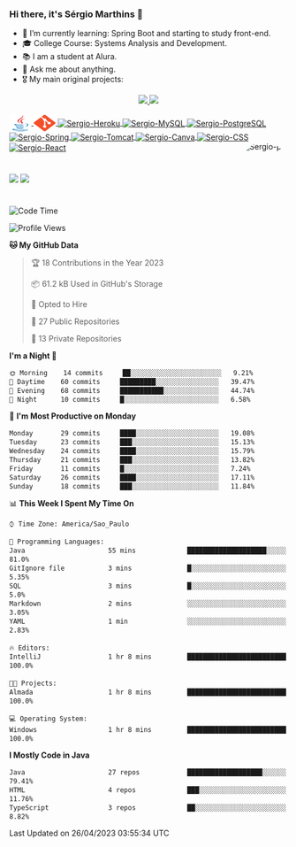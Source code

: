 ### Hi there, it's Sérgio Marthins 👋


- 🌱 I’m currently learning: Spring Boot and starting to study front-end.
- 🎓 College Course: Systems Analysis and Development.
- 📚  I am a student at Alura.
- 💬 Ask me about anything.
- 🎖 My main original projects: 

<div align="center">
  <a href="https://github.com/Almadavic">
  <img height="180em" src="https://github-readme-stats.vercel.app/api?username=Marthiins&show_icons=true&theme=dracula&include_all_commits=true&count_private=true"/>
  <img height="180em" src="https://github-readme-stats.vercel.app/api/top-langs/?username=Marthiins&layout=compact&langs_count=7&theme=dracula"/>
</div>
<div style="display: inline_block"><br>
  <img align="center" alt="Sergio-Java" height="30" width="40" src="https://raw.githubusercontent.com/devicons/devicon/master/icons/java/java-original.svg">
  <img align="center" alt="Sergio-Git" height="30" width="40" src="https://raw.githubusercontent.com/devicons/devicon/master/icons/git/git-original.svg">
  <img align="center" alt="Sergio-Heroku" height="30" width="40" src="https://cdn.jsdelivr.net/gh/devicons/devicon/icons/heroku/heroku-plain-wordmark.svg" />             
  <img align="center" alt="Sergio-MySQL" height="30" width="40" src="https://cdn.jsdelivr.net/gh/devicons/devicon/icons/mysql/mysql-original-wordmark.svg" />
  <img align="center" alt="Sergio-PostgreSQL" height="30" width="40" src="https://cdn.jsdelivr.net/gh/devicons/devicon/icons/postgresql/postgresql-plain-wordmark.svg" />
  <img align="center" alt="Sergio-Spring" height="30" width="40" src="https://cdn.jsdelivr.net/gh/devicons/devicon/icons/spring/spring-original-wordmark.svg" />
  <img align="center" alt="Sergio-Tomcat" height="30" width="40" src="https://cdn.jsdelivr.net/gh/devicons/devicon/icons/tomcat/tomcat-original-wordmark.svg" />
  <img align="center" alt="Sergio-Canva" height="30" width="40" src="https://cdn.jsdelivr.net/gh/devicons/devicon/icons/canva/canva-original.svg" />
  <img align="center" alt="Sergio-CSS" height="30" width="40" src="https://cdn.jsdelivr.net/gh/devicons/devicon/icons/css3/css3-original.svg" />
  <img align="center" alt="Sergio-React" height="30" width="40" src="https://cdn.jsdelivr.net/gh/devicons/devicon/icons/react/react-original.svg" />        
  <img align="right" alt="Sergio-pic" height="150" style="border-radius:50px;" src="https://user-images.githubusercontent.com/47826754/188357708-748fc4f4-5846-47a3-9063-ce04eeefcb8f.png">
</div>

#

<div> 
 <a href = "mailto:sergio.marthiins@gmail.com"><img src="https://img.shields.io/badge/-Gmail-%23333?style=for-the-badge&logo=gmail&logoColor=white" target="_blank"></a>
  <a href="https://www.linkedin.com/in/.........../" target="_blank"><img src="https://img.shields.io/badge/-LinkedIn-%230077B5?style=for-the-badge&logo=linkedin&logoColor=white" target="_blank"></a> 
</div>

#

<!--START_SECTION:waka-->
![Code Time](http://img.shields.io/badge/Code%20Time-42%20hrs%2034%20mins-blue)

![Profile Views](http://img.shields.io/badge/Profile%20Views-0-blue)

**🐱 My GitHub Data** 

> 🏆 18 Contributions in the Year 2023
 > 
> 📦 61.2 kB Used in GitHub's Storage 
 > 
> 💼 Opted to Hire
 > 
> 📜 27 Public Repositories 
 > 
> 🔑 13 Private Repositories  
 > 
**I'm a Night 🦉** 

```text
🌞 Morning    14 commits     ██░░░░░░░░░░░░░░░░░░░░░░░   9.21% 
🌇 Daytime    60 commits     █████████░░░░░░░░░░░░░░░░   39.47% 
🌃 Evening    68 commits     ███████████░░░░░░░░░░░░░░   44.74% 
🌙 Night      10 commits     █░░░░░░░░░░░░░░░░░░░░░░░░   6.58%

```
📅 **I'm Most Productive on Monday** 

```text
Monday       29 commits     ████░░░░░░░░░░░░░░░░░░░░░   19.08% 
Tuesday      23 commits     ███░░░░░░░░░░░░░░░░░░░░░░   15.13% 
Wednesday    24 commits     ████░░░░░░░░░░░░░░░░░░░░░   15.79% 
Thursday     21 commits     ███░░░░░░░░░░░░░░░░░░░░░░   13.82% 
Friday       11 commits     █░░░░░░░░░░░░░░░░░░░░░░░░   7.24% 
Saturday     26 commits     ████░░░░░░░░░░░░░░░░░░░░░   17.11% 
Sunday       18 commits     ███░░░░░░░░░░░░░░░░░░░░░░   11.84%

```


📊 **This Week I Spent My Time On** 

```text
⌚︎ Time Zone: America/Sao_Paulo

💬 Programming Languages: 
Java                     55 mins             ████████████████████░░░░░   81.0% 
GitIgnore file           3 mins              █░░░░░░░░░░░░░░░░░░░░░░░░   5.35% 
SQL                      3 mins              █░░░░░░░░░░░░░░░░░░░░░░░░   5.0% 
Markdown                 2 mins              ░░░░░░░░░░░░░░░░░░░░░░░░░   3.05% 
YAML                     1 min               ░░░░░░░░░░░░░░░░░░░░░░░░░   2.83%

🔥 Editors: 
IntelliJ                 1 hr 8 mins         █████████████████████████   100.0%

🐱‍💻 Projects: 
Almada                   1 hr 8 mins         █████████████████████████   100.0%

💻 Operating System: 
Windows                  1 hr 8 mins         █████████████████████████   100.0%

```

**I Mostly Code in Java** 

```text
Java                     27 repos            ███████████████████░░░░░░   79.41% 
HTML                     4 repos             ███░░░░░░░░░░░░░░░░░░░░░░   11.76% 
TypeScript               3 repos             ██░░░░░░░░░░░░░░░░░░░░░░░   8.82%

```



 Last Updated on 26/04/2023 03:55:34 UTC
<!--END_SECTION:waka-->

